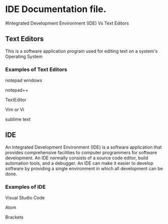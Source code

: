 # IDE Documentation file.

#Integrated Development Environment (IDE) Vs Text Editors


## Text Editors 
This is a software application program used for editing text on a system's Operating System

 

### Examples of Text Editors

notepad windows

notepad++

TextEditor

Vim or Vi 

sublime text
 
 
 
## IDE
An Integrated Development Environment (IDE) is a software application that provides comprehensive facilities to computer programmers for software development. An IDE normally consists of a source code editor, build automation tools, and a debugger. An IDE can make it easier to develop software by providing a single environment in which all development can be done.



### Examples of IDE

Visual Studio Code 

Atom 

Brackets

